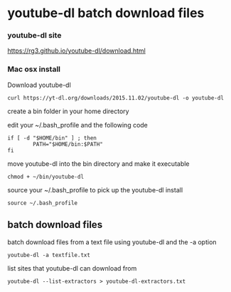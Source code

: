 # youtube-dl batch download files

### youtube-dl site

https://rg3.github.io/youtube-dl/download.html


### Mac osx install

Download youtube-dl

	curl https://yt-dl.org/downloads/2015.11.02/youtube-dl -o youtube-dl

create a bin folder in your home directory

edit your ~/.bash_profile and the following code

	if [ -d "$HOME/bin" ] ; then
	        PATH="$HOME/bin:$PATH"
	fi

move youtube-dl into the bin directory and make it executable

	chmod + ~/bin/youtube-dl

source your ~/.bash_profile to pick up the youtube-dl install

	source ~/.bash_profile


## batch download files

batch download files from a text file using youtube-dl and the -a option

	youtube-dl -a textfile.txt


list sites that youtube-dl can download from

	youtube-dl --list-extractors > youtube-dl-extractors.txt